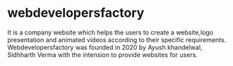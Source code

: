 # webdevelopersfactory
It is a company website which helps the users to create a website,logo presentation and animated videos according to their specific requirements.
Webdevelopersfactory was founded in 2020 by Ayush khandelwal, Sidhharth Verma with the intension to provide websites for users.
